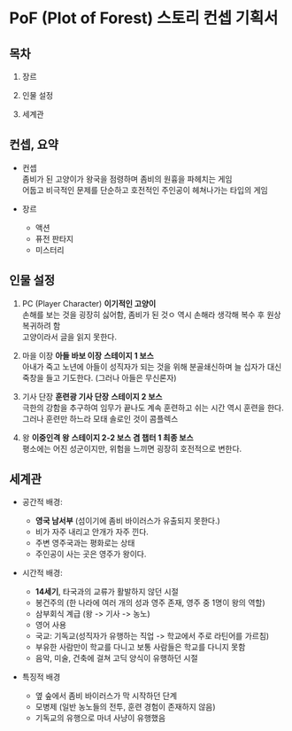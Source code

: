 # PoF (Plot of Forest) 스토리 컨셉 기획서
## 목차
  1. 장르

  2. 인물 설정

  3. 세계관


## 컨셉, 요약
* 컨셉  
    좀비가 된 고양이가 왕국을 점령하며 좀비의 원흉을 파헤치는 게임  
    어둡고 비극적인 문제를 단순하고 호전적인 주인공이 헤쳐나가는 타입의 게임  

* 장르
  * 액션
  * 퓨전 판타지
  * 미스터리


## 인물 설정
1. PC (Player Character)
**이기적인 고양이**  
손해를 보는 것을 굉장히 싫어함, 좀비가 된 것ㅇ 역시 손해라 생각해 복수 후 원상 복귀하려 함   
고양이라서 글을 읽지 못한다.

2. 마을 이장
**아들 바보 이장** **스테이지 1 보스**  
아내가 죽고 노년에 아들이 성직자가 되는 것을 위해 분골쇄신하며 늘 십자가 대신 죽창을 들고 기도한다. (그러나 아들은 무신론자)

3. 기사 단장
**훈련광 기사 단장** **스테이지 2 보스**  
극한의 강함을 추구하여 임무가 끝나도 계속 훈련하고 쉬는 시간 역시 훈련을 한다. 그러나 훈련만 하느라 모태 솔로인 것이 콤플렉스

4. 왕
**이중인격 왕** **스테이지 2-2 보스 겸 챕터 1 최종 보스**  
평소에는 어진 성군이지만, 위험을 느끼면 굉장히 호전적으로 변한다.

## 세계관
* 공간적 배경:
  * **영국 남서부** (섬이기에 좀비 바이러스가 유출되지 못한다.)
  * 비가 자주 내리고 안개가 자주 낀다.
  * 주변 영주국과는 평화로는 상태
  * 주인공이 사는 곳은 영주가 왕이다.

* 시간적 배경:
  * **14세기**, 타국과의 교류가 활발하지 않던 시절
  * 봉건주의 (한 나라에 여러 개의 성과 영주 존재, 영주 중 1명이 왕의 역할)
  * 삼부회식 계급 (왕 -> 기사 -> 농노)
  * 영어 사용
  * 국교: 기독교(성직자가 유행하는 직업 -> 학교에서 주로 라틴어를 가르침)
  * 부유한 사람만이 학교를 다니고 보통 사람들은 학교를 다니지 못함
  * 음악, 미술, 건축에 걸쳐 고딕 양식이 유행하던 시절

* 특징적 배경
  * 옆 숲에서 좀비 바이러스가 막 시작하던 단계
  * 모병제 (일반 농노들의 전투, 훈련 경험이 존재하지 않음)
  * 기독교의 유행으로 마녀 사냥이 유행했음